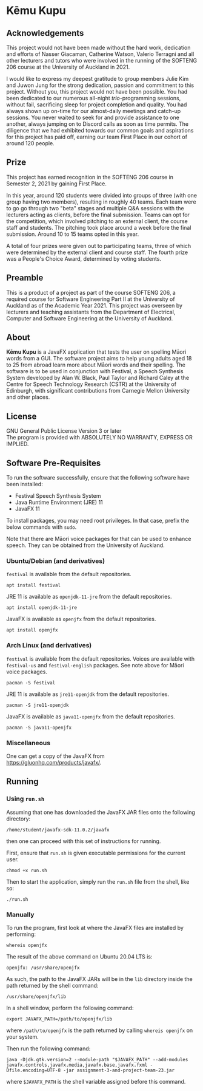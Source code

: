 # Kēmu Kupu
## Acknowledgements
This project would not have been made without the hard work, dedication and
efforts of Nasser Giacaman, Catherine Watson, Valerio Terragni and all other
lecturers and tutors who were involved in the running of the SOFTENG 206
course at the University of Auckland in 2021.

I would like to express my deepest gratitude to group members Julie Kim and
Juwon Jung for the strong dedication, passion and commitment to this
project.  Without you, this project would not have been possible.  You had
been dedicated to our numerous all-night _trio_-programming sessions, without
fail, sacrificing sleep for project completion and quality.  You had always
shown up on-time for our almost-daily meetings and catch-up sessions.  You
never waited to seek for and provide assistance to one another, always jumping
on to Discord calls as soon as time permits.  The diligence that we had
exhibited towards our common goals and aspirations for this project has paid
off, earning our team First Place in our cohort of around 120 people.

## Prize
This project has earned recognition in the SOFTENG 206 course in Semester 2,
2021 by gaining First Place.

In this year, around 120 students were divided into groups of three (with one
group having two members), resulting in roughly 40 teams.  Each team were to go
go through two "beta" stages and multiple Q&A sessions with the lecturers
acting as clients, before the final submission. Teams can opt for the
competition, which involved pitching to an external client, the course staff
and students.  The pitching took place around a week before the final
submission.  Around 10 to 15 teams opted in this year.

A total of four prizes were given out to participating teams, three of which
were determined by the external client and course staff.  The fourth prize was
a People's Choice Award, determined by voting students.

## Preamble
This is a product of a project as part of the course SOFTENG 206, a required
course for Software Engineering Part II at the University of Auckland as of the
Academic Year 2021.  This project was overseen by lecturers and teaching
assistants from the Department of Electrical, Computer and Software Engineering
at the University of Auckland.

## About
**Kēmu Kupu** is a JavaFX application that tests the user on spelling Māori
words from a GUI.  The software project aims to help young adults aged 18 to 25
from abroad learn more about Māori words and their spelling.  The software is to
be used in conjunction with Festival, a Speech Synthesis System developed by
Alan W. Black, Paul Taylor and Richard Caley at the Centre for Speech Technology
Research (CSTR) at the University of Edinburgh, with significant contributions
from Carnegie Mellon University and other places.

## License
GNU General Public License Version 3 or later  
The program is provided with ABSOLUTELY NO WARRANTY, EXPRESS OR IMPLIED.

## Software Pre-Requisites
To run the software successfully, ensure that the following software have been
installed:
* Festival Speech Synthesis System
* Java Runtime Environment (JRE) 11
* JavaFX 11

To install packages, you may need root privileges.  In that case, prefix the
below commands with `sudo`.

Note that there are Māori voice packages for that can be used to enhance speech.
They can be obtained from the University of Auckland.

### Ubuntu/Debian (and derivatives)
`festival` is available from the default repositories.
```shell
apt install festival
```

JRE 11 is available as `openjdk-11-jre` from the default repositories.
```shell
apt install openjdk-11-jre
```

JavaFX is available as `openjfx` from the default repositories.
```shell
apt install openjfx
```

### Arch Linux (and derivatives)
`festival` is available from the default repositories.  Voices are available
with `festival-us` and `festival-english` packages.  See note above for Māori
voice packages.
```shell
pacman -S festival
```

JRE 11 is available as `jre11-openjdk` from the default repositories.
```shell
pacman -S jre11-openjdk
```

JavaFX is available as `java11-openjfx` from the default repositories.
```shell
pacman -S java11-openjfx
```

### Miscellaneous
One can get a copy of the JavaFX from https://gluonhq.com/products/javafx/.

## Running
### Using `run.sh`
Assuming that one has downloaded the JavaFX JAR files onto the following
directory:
```
/home/student/javafx-sdk-11.0.2/javafx
```
then one can proceed with this set of instructions for running.

First, ensure that `run.sh` is given executable permissions for the current
user.
```shell
chmod +x run.sh
```

Then to start the application, simply run the `run.sh` file from the shell, like
so:
```shell
./run.sh
```

### Manually
To run the program, first look at where the JavaFX files are installed by
performing:
```shell
whereis openjfx
```

The result of the above command on Ubuntu 20.04 LTS is:
```
openjfx: /usr/share/openjfx
```

As such, the path to the JavaFX JARs will be in the `lib` directory inside the
path returned by the shell command:
```
/usr/share/openjfx/lib
```

In a shell window, perform the following command:
```shell
export JAVAFX_PATH=/path/to/openjfx/lib
```
where `/path/to/openjfx` is the path returned by calling `whereis openjfx` on
your system.

Then run the following command:
```shell
java -Djdk.gtk.version=2 --module-path "$JAVAFX_PATH" --add-modules javafx.controls,javafx.media,javafx.base,javafx.fxml -Dfile.encoding=UTF-8 -jar assignment-3-and-project-team-23.jar
```
where `$JAVAFX_PATH` is the shell variable assigned before this command.

